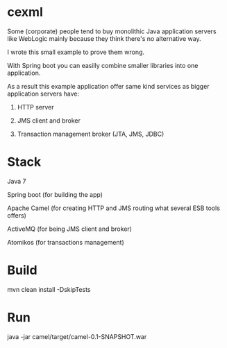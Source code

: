 # cexml

Some (corporate) people tend to buy monolithic Java application servers like WebLogic mainly because they think there's no alternative way. 

I wrote this small example to prove them wrong.

With Spring boot you can easilly combine smaller libraries into one application.

As a result this example application offer same kind services as bigger application servers have:

1) HTTP server

2) JMS client and broker

3) Transaction management broker (JTA, JMS, JDBC)

# Stack
Java 7

Spring boot (for building the app)

Apache Camel (for creating HTTP and JMS routing what several ESB tools offers)

ActiveMQ (for being JMS client and broker)

Atomikos (for transactions management)

# Build
mvn clean install -DskipTests

# Run
java -jar camel/target/camel-0.1-SNAPSHOT.war
